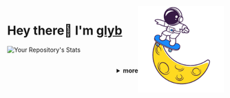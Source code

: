 <img align='right' height='200' src='pics/art.gif' alt='Hi'>
<h1>Hey there👋 I'm <a href="https://github.com/glyb" target="_blank">glyb</a></h1>

![Your Repository's Stats](https://github-readme-stats.vercel.app/api?username=glyb&show_icons=true)

<br />

<details close="true">
  <summary align="right"><b>more</b></summary>	
  
  <br />
  
  <div align="right">
  <a href="https://discord.gg/FVVhEG5y2g">
  <img alt="Discord" width="20px" src="https://raw.githubusercontent.com/peterthehan/peterthehan/master/assets/discord.svg" />
  </a>
  <a href="#">
  <img alt="LinkedIN" width="20px" src="https://raw.githubusercontent.com/peterthehan/peterthehan/master/assets/linkedin.svg" />
  </a>
  <a href="#">
  <img alt="Instagram" width="22px" src="https://raw.githubusercontent.com/hussainweb/hussainweb/main/icons/instagram.png" />
  </a>
  <a href="#">
  <img alt="Abhishek Naidu | Twitter" width="22px" src="https://raw.githubusercontent.com/peterthehan/peterthehan/master/assets/twitter.svg" />
  </a>   
  </div> 
</details>



 
